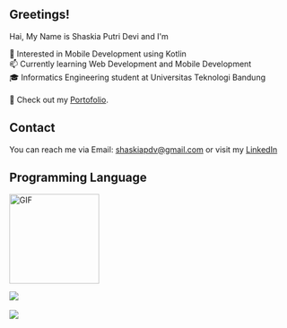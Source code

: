## Greetings!
Hai, My Name is Shaskia Putri Devi and I'm

🌱 Interested in Mobile Development using Kotlin<br>
📫 Currently learning Web Development and Mobile Development<br>
🎓 Informatics Engineering student at Universitas Teknologi Bandung<br>
<br>
🔗 Check out my [Portofolio](https://syxherr.github.io/portofolio/).
<br>

## Contact
You can reach me via Email: shaskiapdv@gmail.com or visit my [LinkedIn](https://www.linkedin.com/in/shaskia-putri-devi/)
<br>
## Programming Language
<div align=start>

<img alt="GIF" src="elphelt.gif" width="160"  />

![](https://github-readme-stats.vercel.app/api/top-langs/?username=syxherr&theme=aura_dark&hide_border=false&include_all_commits=false&count_private=false&layout=compact) &nbsp; &nbsp;

![](http://github-profile-summary-cards.vercel.app/api/cards/profile-details?username=syxherr&theme=aura_dark&)

</div>


